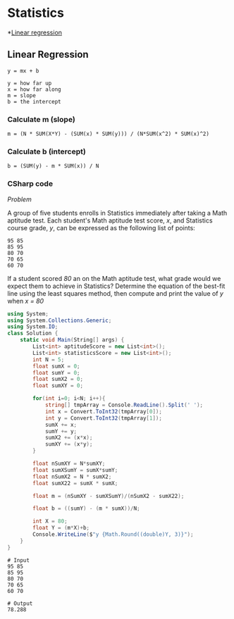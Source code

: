 # Statistics

*[Linear regression](#linear-regression)

## Linear Regression

`y = mx + b`

```text
y = how far up
x = how far along
m = slope
b = the intercept
```

### Calculate m (slope)

`m = (N * SUM(X*Y) - (SUM(x) * SUM(y))) / (N*SUM(x^2) * SUM(x)^2)`

### Calculate b (intercept)

`b = (SUM(y) - m * SUM(x)) / N`

### CSharp code

_Problem_

A group of five students enrolls in Statistics immediately after taking a Math aptitude test. Each student's Math aptitude test score, _x_, and Statistics course grade, _y_, can be expressed as the following list of  points:

```text
95 85
85 95
80 70
70 65
60 70
```

If a student scored _80_ an  on the Math aptitude test, what grade would we expect them to achieve in Statistics? Determine the equation of the best-fit line using the least squares method, then compute and print the value of _y_ when _x = 80_


```csharp
using System;
using System.Collections.Generic;
using System.IO;
class Solution {
    static void Main(String[] args) {
        List<int> aptitudeScore = new List<int>();
        List<int> statisticsScore = new List<int>();
        int N = 5;
        float sumX = 0;
        float sumY = 0;
        float sumX2 = 0;
        float sumXY = 0;

        for(int i=0; i<N; i++){
            string[] tmpArray = Console.ReadLine().Split(' ');
            int x = Convert.ToInt32(tmpArray[0]);
            int y = Convert.ToInt32(tmpArray[1]);
            sumX += x;
            sumY += y;
            sumX2 += (x*x);
            sumXY += (x*y);
        }

        float nSumXY = N*sumXY;
        float sumXSumY = sumX*sumY;
        float nSumX2 = N * sumX2;
        float sumX22 = sumX * sumX;

        float m = (nSumXY - sumXSumY)/(nSumX2 - sumX22);

        float b = ((sumY) - (m * sumX))/N;

        int X = 80;
        float Y = (m*X)+b;
        Console.WriteLine($"y {Math.Round((double)Y, 3)}");
    }
}
```

```text
# Input
95 85
85 95
80 70
70 65
60 70

# Output
78.288
```